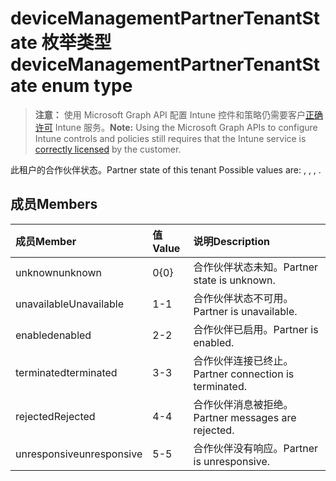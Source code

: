 # <a name="devicemanagementpartnertenantstate-enum-type"></a><span data-ttu-id="f705c-101">deviceManagementPartnerTenantState 枚举类型</span><span class="sxs-lookup"><span data-stu-id="f705c-101">deviceManagementPartnerTenantState enum type</span></span>

> <span data-ttu-id="f705c-102">**注意：** 使用 Microsoft Graph API 配置 Intune 控件和策略仍需要客户[正确许可](https://go.microsoft.com/fwlink/?linkid=839381) Intune 服务。</span><span class="sxs-lookup"><span data-stu-id="f705c-102">**Note:** Using the Microsoft Graph APIs to configure Intune controls and policies still requires that the Intune service is [correctly licensed](https://go.microsoft.com/fwlink/?linkid=839381) by the customer.</span></span>

<span data-ttu-id="f705c-103">此租户的合作伙伴状态。</span><span class="sxs-lookup"><span data-stu-id="f705c-103">Partner state of this tenant Possible values are: , , , .</span></span>
## <a name="members"></a><span data-ttu-id="f705c-104">成员</span><span class="sxs-lookup"><span data-stu-id="f705c-104">Members</span></span>
|<span data-ttu-id="f705c-105">成员</span><span class="sxs-lookup"><span data-stu-id="f705c-105">Member</span></span>|<span data-ttu-id="f705c-106">值</span><span class="sxs-lookup"><span data-stu-id="f705c-106">Value</span></span>|<span data-ttu-id="f705c-107">说明</span><span class="sxs-lookup"><span data-stu-id="f705c-107">Description</span></span>|
|:---|:---|:---|
|<span data-ttu-id="f705c-108">unknown</span><span class="sxs-lookup"><span data-stu-id="f705c-108">unknown</span></span>|<span data-ttu-id="f705c-109">0</span><span class="sxs-lookup"><span data-stu-id="f705c-109">{0}</span></span>|<span data-ttu-id="f705c-110">合作伙伴状态未知。</span><span class="sxs-lookup"><span data-stu-id="f705c-110">Partner state is unknown.</span></span>|
|<span data-ttu-id="f705c-111">unavailable</span><span class="sxs-lookup"><span data-stu-id="f705c-111">Unavailable</span></span>|<span data-ttu-id="f705c-112">1</span><span class="sxs-lookup"><span data-stu-id="f705c-112">-1</span></span>|<span data-ttu-id="f705c-113">合作伙伴状态不可用。</span><span class="sxs-lookup"><span data-stu-id="f705c-113">Partner is unavailable.</span></span>|
|<span data-ttu-id="f705c-114">enabled</span><span class="sxs-lookup"><span data-stu-id="f705c-114">enabled</span></span>|<span data-ttu-id="f705c-115">2</span><span class="sxs-lookup"><span data-stu-id="f705c-115">-2</span></span>|<span data-ttu-id="f705c-116">合作伙伴已启用。</span><span class="sxs-lookup"><span data-stu-id="f705c-116">Partner is enabled.</span></span>|
|<span data-ttu-id="f705c-117">terminated</span><span class="sxs-lookup"><span data-stu-id="f705c-117">terminated</span></span>|<span data-ttu-id="f705c-118">3</span><span class="sxs-lookup"><span data-stu-id="f705c-118">-3</span></span>|<span data-ttu-id="f705c-119">合作伙伴连接已终止。</span><span class="sxs-lookup"><span data-stu-id="f705c-119">Partner connection is terminated.</span></span>|
|<span data-ttu-id="f705c-120">rejected</span><span class="sxs-lookup"><span data-stu-id="f705c-120">Rejected</span></span>|<span data-ttu-id="f705c-121">4</span><span class="sxs-lookup"><span data-stu-id="f705c-121">-4</span></span>|<span data-ttu-id="f705c-122">合作伙伴消息被拒绝。</span><span class="sxs-lookup"><span data-stu-id="f705c-122">Partner messages are rejected.</span></span>|
|<span data-ttu-id="f705c-123">unresponsive</span><span class="sxs-lookup"><span data-stu-id="f705c-123">unresponsive</span></span>|<span data-ttu-id="f705c-124">5</span><span class="sxs-lookup"><span data-stu-id="f705c-124">-5</span></span>|<span data-ttu-id="f705c-125">合作伙伴没有响应。</span><span class="sxs-lookup"><span data-stu-id="f705c-125">Partner is unresponsive.</span></span>|



